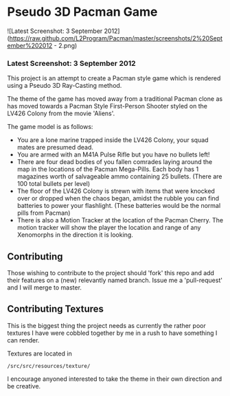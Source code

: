 # Pseudo 3D Pacman Game

![Latest Screenshot: 3 September 2012](https://raw.github.com/L2Program/Pacman/master/screenshots/2%20September%202012 - 2.png)
### Latest Screenshot: 3 September 2012

This project is an attempt to create a Pacman style game which is rendered using a Pseudo 3D Ray-Casting method.

The theme of the game has moved away from a traditional Pacman clone as has moved towards a Pacman Style First-Person Shooter styled on the LV426 Colony from the movie 'Aliens'.

The game model is as follows:

- You are a lone marine trapped inside the LV426 Colony, your squad mates are presumed dead.
- You are armed with an M41A Pulse Rifle but you have no bullets left!
- There are four dead bodies of you fallen comrades laying around the map in the locations of the Pacman Mega-Pills. Each body has 1 magazines worth of salvageable ammo containing 25 bullets. (There are 100 total bullets per level)
- The floor of the LV426 Colony is strewn with items that were knocked over or dropped when the chaos began, amidst the rubble you can find batteries to power your flashlight. (These batteries would be the normal pills from Pacman)
- There is also a Motion Tracker at the location of the Pacman Cherry. The motion tracker will show the player the location and range of any Xenomorphs in the direction it is looking.

## Contributing

Those wishing to contribute to the project should 'fork' this repo and add their features on a (new) relevantly named branch. Issue me a 'pull-request' and I will merge to master.

## Contributing Textures

This is the biggest thing the project needs as currently the rather poor textures I have were cobbled together by me in a rush to have something I can render.

Textures are located in

	/src/src/resources/texture/

I encourage anyoned interested to take the theme in their own direction and be creative. 